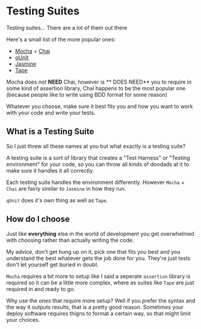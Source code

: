 # Testing Suites

Testing suites... There are a lot of them out there 

Here's a small list of the more popular ones:

- [Mocha](https://mochajs.org/) + [Chai](http://chaijs.com/)
- [qUnit](https://qunitjs.com/)
- [Jasmine](https://jasmine.github.io/)
- [Tape](https://github.com/substack/tape)

Mocha does not **NEED** Chai, however is ** DOES NEED** you to require in some kind of assertion library, Chai happens to be the most popular one (because people like to write using BDD format for some reason)

Whatever you choose, make sure it best fits you and how you want to work with your code and write your tests.

## What is a Testing Suite

So I just threw all these names at you but what exactly is a testing suite? 

A testing suite is a sort of library that creates a "Test Harness" or "Testing environment" for your code, so you can throw all kinds of doodads at it to make sure it handles it all correctly.

Each testing suite handles the environment differently. However `Mocha` + `Chai` are fairly similar to `Jasmine` in how they run.

`qUnit` does it's own thing as well as `Tape`. 

## How do I choose

Just like **everything** else in the world of development you get overwhelmed with choosing rather than actually writing the code.

My advice, don't get hung up on it, pick one that fits you best and you understand the best whatever gets the job done for you. They're just tests don't let yourself get buried in doubt.

`Mocha` requires a bit more to setup like I said a seperate `assertion` library is required so it can be a little more complex, where as suites like `Tape` are just required in and ready to go. 

Why use the ones that require more setup? Well if you prefer the syntax and the way it outputs results, that is a pretty good reason. Sometimes your deploy software requires thigns to format a certain way, so that might limit your choices.
